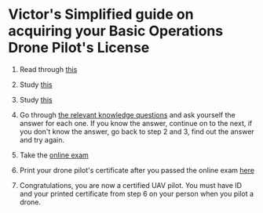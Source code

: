 # Victor's Simplified guide on acquiring your Basic Operations Drone Pilot's License

1. Read through [this](https://tc.canada.ca/en/aviation/drone-safety/drone-pilot-licensing/getting-drone-pilot-certificate)

2. Study [this](https://www.aerialevolution.ca/wp-content/uploads/2022/02/Nov-27-RPAS-101_EN-Final.pdf)

3. Study [this](https://tc.canada.ca/sites/default/files/2023-03/aim-2023-1_access_e.pdf)

4. Go through [the relevant knowledge questions](https://tc.canada.ca/en/aviation/publications/knowledge-requirements-pilots-remotely-piloted-aircraft-systems-250-g-including-25-kg-operating-within-visual-line-sight-vlos-tp-15263) and ask yourself the answer for each one. If you know the answer, continue on to the next, if you don't know the answer, go back to step 2 and 3, find out the answer and try again. 

5. Take the [online exam](https://tc.canada.ca/en/aviation/drone-safety/drone-pilot-licensing/take-drone-pilot-online-exam-small-basic-exam)
 
6. Print your drone pilot's certificate after you passed the online exam [here](https://tc.canada.ca/en/aviation/drone-safety/drone-management-portal?redirect=/eng/home)

7. Congratulations, you are now a certified UAV pilot. You must have ID and your printed certificate from step 6 on your person when you pilot a drone.
